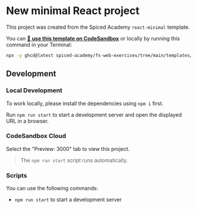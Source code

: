 # New minimal React project

This project was created from the Spiced Academy `react-minimal` template.

You can [🔗 **use this template on CodeSandbox**](https://codesandbox.io/p/sandbox/github/spiced-academy/fs-web-exercises/tree/main/templates/react-minimal?file=/README.md) or locally by running this command in your Terminal:

```bash
npx -y ghcd@latest spiced-academy/fs-web-exercises/tree/main/templates/react-minimal my-app -i
```

## Development

### Local Development

To work locally, please install the dependencies using `npm i` first.

Run `npm run start` to start a development server and open the displayed URL in a browser.

### CodeSandbox Cloud

Select the "Preview: 3000" tab to view this project.

> The `npm run start` script runs automatically.

### Scripts

You can use the following commands:

- `npm run start` to start a development server
